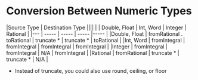 # Conversion Between Numeric Types

|Source Type | Destination Type  ||||
|            | Double, Float | Int, Word | Integer | Rational  |
|---         | ----- | ----- | ----- |----- |
|Double, Float | fromRational . toRational | truncate *  | truncate *  | toRational  |
|Int, Word | fromIntegral  | fromIntegral  | fromIntegral  | fromIntegral  |
|Integer | fromIntegral  | fromIntegral  | N/A | fromIntegral  |
|Rational  | fromRational  | truncate *  | truncate *  | N/A |

* Instead of truncate, you could also use round, ceiling, or floor